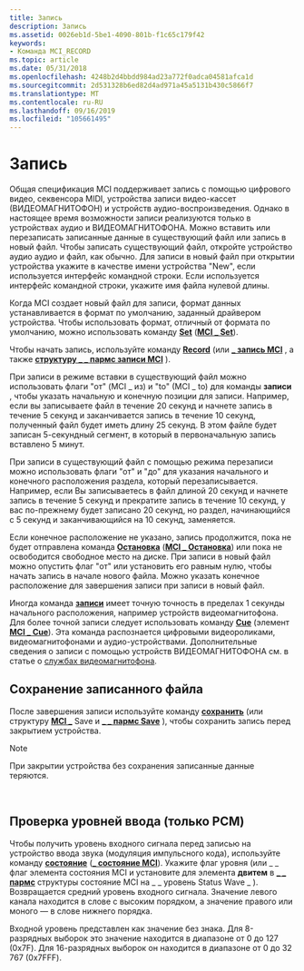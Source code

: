 ```yaml
---
title: Запись
description: Запись
ms.assetid: 0026eb1d-5be1-4090-801b-f1c65c179f42
keywords:
- Команда MCI_RECORD
ms.topic: article
ms.date: 05/31/2018
ms.openlocfilehash: 4248b2d4bbdd984ad23a772f0adca04581afca1d
ms.sourcegitcommit: 2d531328b6ed82d4ad971a45a5131b430c5866f7
ms.translationtype: MT
ms.contentlocale: ru-RU
ms.lasthandoff: 09/16/2019
ms.locfileid: "105661495"
---
```

# <a name="recording"></a>Запись

Общая спецификация MCI поддерживает запись с помощью цифрового видео, секвенсора MIDI, устройства записи видео-кассет (ВИДЕОМАГНИТОФОН) и устройств аудио-воспроизведения. Однако в настоящее время возможности записи реализуются только в устройствах аудио и ВИДЕОМАГНИТОФОНА. Можно вставить или перезаписать записанные данные в существующий файл или запись в новый файл. Чтобы записать существующий файл, откройте устройство аудио аудио и файл, как обычно. Для записи в новый файл при открытии устройства укажите в качестве имени устройства "New", если используется интерфейс командной строки. Если используется интерфейс командной строки, укажите имя файла нулевой длины.

Когда MCI создает новый файл для записи, формат данных устанавливается в формат по умолчанию, заданный драйвером устройства. Чтобы использовать формат, отличный от формата по умолчанию, можно использовать команду [**Set**](set.md) ([**MCI \_ Set**](mci-set.md)).

Чтобы начать запись, используйте команду [**Record**](record.md) (или [**\_ запись MCI**](mci-record.md) , а также [**структуру \_ \_ пармс записи MCI**](mci-record-parms.md) ).

При записи в режиме вставки в существующий файл можно использовать флаги "от" (MCI \_ из) и "to" (MCI \_ to) для команды **записи** , чтобы указать начальную и конечную позиции для записи. Например, если вы записываете файл в течение 20 секунд и начнете запись в течение 5 секунд и заканчивается запись в течение 10 секунд, полученный файл будет иметь длину 25 секунд. В этом файле будет записан 5-секундный сегмент, в который в первоначальную запись вставлено 5 минут.

При записи в существующий файл с помощью режима перезаписи можно использовать флаги "от" и "до" для указания начального и конечного расположения раздела, который перезаписывается. Например, если Вы записываетесь в файл длиной 20 секунд и начнете запись в течение 5 секунд и прекратите запись в течение 10 секунд, у вас по-прежнему будет записано 20 секунд, но раздел, начинающийся с 5 секунд и заканчивающийся на 10 секунд, заменяется.

Если конечное расположение не указано, запись продолжится, пока не будет отправлена команда [**Остановка**](stop.md) ([**MCI \_ Остановка**](mci-stop.md)) или пока не освободится свободное место на диске. При записи в новый файл можно опустить флаг "от" или установить его равным нулю, чтобы начать запись в начале нового файла. Можно указать конечное расположение для завершения записи при записи в новый файл.

Иногда команда [**записи**](record.md) имеет точную точность в пределах 1 секунды начального расположения, например устройств видеомагнитофона. Для более точной записи следует использовать команду [**Cue**](cue.md) (элемент [**MCI \_ Cue**](mci-cue.md)). Эта команда распознается цифровыми видеороликами, видеомагнитофонами и аудио-устройствами. Дополнительные сведения о записи с помощью устройств ВИДЕОМАГНИТОФОНА см. в статье о [службах видеомагнитофона](vcr-services.md).

## <a name="saving-a-recorded-file"></a>Сохранение записанного файла

После завершения записи используйте команду [**сохранить**](save.md) (или структуру [**MCI \_**](mci-save.md) Save и [**\_ \_ пармс Save**](mci-save-parms.md) ), чтобы сохранить запись перед закрытием устройства.

> [!Note]  
> При закрытии устройства без сохранения записанные данные теряются.

 

## <a name="checking-input-levels-pcm-only"></a>Проверка уровней ввода (только PCM)

Чтобы получить уровень входного сигнала перед записью на устройство ввода звука (модуляция импульсного кода), используйте команду [**состояние**](status.md) ([**\_ состояние MCI**](mci-status.md)). Укажите флаг уровня (или \_ \_ флаг элемента состояния MCI и установите для элемента **двитем** в [**\_ \_ пармс**](mci-status-parms.md) структуры состояние MCI на \_ \_ уровень Status Wave \_ ). Возвращается средний уровень входного сигнала. Значение левого канала находится в слове с высоким порядком, а значение правого или моного — в слове нижнего порядка.

Входной уровень представлен как значение без знака. Для 8-разрядных выборок это значение находится в диапазоне от 0 до 127 (0x7F). Для 16-разрядных выборок он находится в диапазоне от 0 до 32 767 (0x7FFF).

 

 




